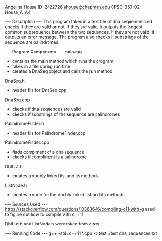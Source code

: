 Angelina House
ID: 2422726
ahouse@chapman.edu
CPSC-350-02
House_A_A4

--- Description ---
This program takes in a text file of dna sequences and checks if they are valid or not. If they are valid, it outputs the longest common subsequence between the two sequences. If they are not valid, it outputs an error message. The program also checks if
substrings of the sequence are palindromes.

--- Program Components ---
main.cpp
- contains the main method which runs the program
- takes in a file during run time
- creates a DnaSeq object and calls the run method

DnaSeq.h
- header file for DnaSeq.cpp

DnaSeq.cpp
- checks if dna sequences are valid
- checks if substrings of the sequence are palindromes

PalindromeFinder.h
- header file for PalindromeFinder.cpp

PalindromeFinder.cpp
- finds compiment of a dna sequence
- checks if compliment is a palindrome

DblList.h
- creates a doubly linked list and its methods

ListNode.h
- creates a node for the doubly linked list and its methods


--- Sources Used ---
https://stackoverflow.com/questions/10363646/compiling-c11-with-g
used to figure out how to compile with c++11

DblList.h and ListNode.h were taken from class

--- Running Code ---
g++ -std=c++11 *.cpp -o test
./test dna_sequences.txt
